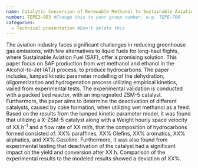 ```yaml
---
name: Catalytic Conversion of Renewable Methanol to Sustainable Aviation Fuel.  #Change this to the name of your presentation
number: TEPE3-903 #Change this to your group number, e.g. TEPE-700
categories:
  - Technical presentation #Don't delete this
---
```

The aviation industry faces significant challenges in reducing greenhouse gas emissions, with few alternatives to liquid fuels for long-haul flights, where Sustainable Aviation Fuel (SAF), offer a promising solution. This paper focus on SAF production from wet methanol and ethanol in the Alcohol-to-Jet (ATJ) process, to produce hydrocarbons. The paper includes, lumped kinetic parameter modelling of the dehydration, oligomerization and hydrogenation process utilizing empirical kinetics, vailed from experimental tests. The experimental validation is conducted with a packed bed reactor, with an impregnated ZSM-5 catalyst.  Furthermore, the paper aims to determine the deactivation of different catalysts, caused by coke formation, when utilizing wet methanol as a feed.
Based on the results from the lumped kinetic parameter model, it was found that utilizing a X-ZSM-5 catalyst along with a Weight hourly space velocity of XX h<sup>-1</sup> and a flow rate of XX ml/h, that the composition of hydrocarbons formed consisted of: XX% paraffines, XX% Olefins, XX% aromatics, XX% aliphatics, and XX% Gasoline. Furthermore, it was also found from experimental testing that deactivation of the catalyst had a significant impact on the yield and conversion after XX h. Comparison of the experimental results to the modeled results showed a deviation of XX%.  

